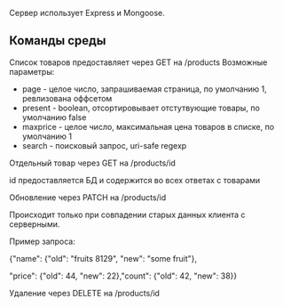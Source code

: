 Сервер использует Express и Mongoose.

## Команды среды

Список товаров предоставляет через GET на /products
Возможные параметры:

- page - целое число, запрашиваемая страница, по умолчанию 1, ревлизована оффсетом
- present - boolean, отсортировывает отстутвующие товары, по умолчанию false
- maxprice - целое число, максимальная цена товаров в списке, по умолчанию 1
- search - поисковый запрос, uri-safe regexp

Отдельный товар через GET на /products/id

id предоставляется БД и содержится во всех ответах с товарами

Обновление через PATCH на /products/id

Происходит только при совпадении старых данных клиента с серверными.

Пример запроса:

{"name": {"old": "fruits 8129", "new": "some fruit"},

"price": {"old": 44, "new": 22},"count": {"old": 42, "new": 38}}

Удаление через DELETE на /products/id
